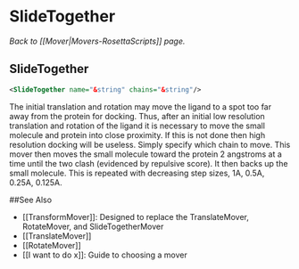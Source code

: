 # SlideTogether
*Back to [[Mover|Movers-RosettaScripts]] page.*
## SlideTogether

```xml
<SlideTogether name="&string" chains="&string"/>
```

The initial translation and rotation may move the ligand to a spot too far away from the protein for docking. Thus, after an initial low resolution translation and rotation of the ligand it is necessary to move the small molecule and protein into close proximity. If this is not done then high resolution docking will be useless. Simply specify which chain to move. This mover then moves the small molecule toward the protein 2 angstroms at a time until the two clash (evidenced by repulsive score). It then backs up the small molecule. This is repeated with decreasing step sizes, 1A, 0.5A, 0.25A, 0.125A.


##See Also

* [[TransformMover]]: Designed to replace the TranslateMover, RotateMover, and SlideTogetherMover
* [[TranslateMover]]
* [[RotateMover]]
* [[I want to do x]]: Guide to choosing a mover
